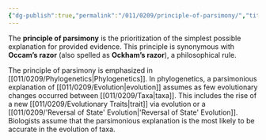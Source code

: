 ```yaml
---
{"dg-publish":true,"permalink":"/011/0209/principle-of-parsimony/","title":"Principle of Parsimony","tags":["BIOL422"],"created":"2024-09-26T15:24:33.000-07:00","updated":"2025-01-22T00:51:48.284-08:00"}
---
```


The **principle of parsimony** is the prioritization of the simplest possible explanation for provided evidence. This principle is synonymous with **Occam’s razor** (also spelled as **Ockham’s razor**), a philosophical rule.

The principle of parsimony is emphasized in [[011/0209/Phylogenetics\|Phylogenetics]]. In phylogenetics, a parsimonious explanation of [[011/0209/Evolution\|evolution]] assumes as few evolutionary changes occurred between [[011/0209/Taxa\|taxa]]. This includes the rise of a new [[011/0209/Evolutionary Traits\|trait]] via evolution or a [[011/0209/'Reversal of State' Evolution\|'Reversal of State' Evolution]]. Biologists assume that the parsimonious explanation is the most likely to be accurate in the evolution of taxa.